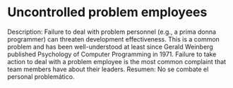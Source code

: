 # Uncontrolled problem employees

Description: Failure to deal with problem personnel (e.g., a prima donna programmer) can threaten development effectiveness. This is a common problem and has been well-understood at least since Gerald Weinberg published Psychology of Computer Programming in 1971. Failure to take action to deal with a problem employee is the most common complaint that team members have about their leaders.
Resumen: No se combate el personal problemático.